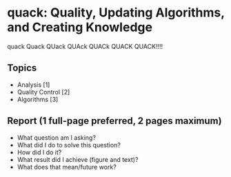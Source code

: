 # quack:  Quality, Updating Algorithms, and Creating Knowledge
quack Quack QUack QUAck QUACk QUACK QUACK!!!!

## Topics
- Analysis [1]
- Quality Control [2]
- Algorithms [3]

## Report (1 full-page preferred, 2 pages maximum)
- What question am I asking?
- What did I do to solve this question?
- How did I do it?
- What result did I achieve (figure and text)?
- What does that mean/future work?

